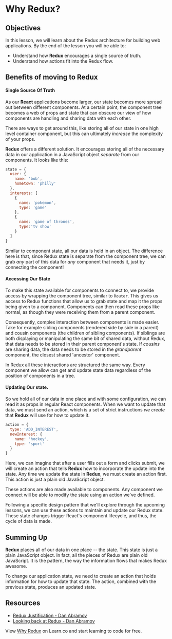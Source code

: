 # Why Redux?

## Objectives

In this lesson, we will learn about the Redux architecture for building web
applications. By the end of the lesson you will be able to:

* Understand how __Redux__ encourages a single source of truth.
* Understand how actions fit into the Redux flow.

## Benefits of moving to Redux

#### Single Source Of Truth

As our __React__ applications become larger, our state becomes more spread out
between different components.  At a certain point, the component tree becomes a
web of props and state that can obscure our view of how components are handling
and sharing data with each other.

There are ways to get around this, like storing all of our state in one high
level container component, but this can ultimately _increase_ the complexity of
your props.

__Redux__ offers a different solution. It encourages storing all of the
necessary data in our application in a JavaScript object _separate_ from our
components.  It looks like this:

```javascript
state = {
  user: {
    name: 'bob',
    hometown: 'philly'
  },
  interests: [
    {
      name: 'pokemon',
      type: 'game'
    },
    {
      name: 'game of thrones',
      type:'tv show'
    }
  ]
}
```

Similar to component state, all our data is held in an object. The difference
here is that, since Redux state is separate from the component tree, we can grab
_any_ part of this data for _any_ component that needs it, just by connecting
the component!

#### Accessing Our State

To make this state available for components to connect to, we provide access by
wrapping the component tree, similar to `Router`. This gives us access to Redux
functions that allow us to grab state and map it the props being given to a
component. Components can then read these props like normal, as though they were
receiving them from a parent component.

Consequently, complex interaction between components is made easier. Take for
example sibling components (rendered side by side in a parent) and cousin
components (the children of sibling components). If siblings are both displaying
or manipulating the same bit of shared data, without Redux, that data needs to
be stored in their parent component's state. If _cousins_ are sharing data, the
data needs to be stored in the _grandparent_ component, the closest shared
'ancestor' component.

In Redux all these interactions are structured the same way. Every component we
allow can get and update state data regardless of the position of components in
a tree.

#### Updating Our state.

So we hold all of our data in one place and with some configuration, we can read
it as props in regular React components. When we want to update that data, we
must send an action, which is a set of strict instructions _we create_ that
__Redux__ will use for how to update it.  

```javascript
action = {
  type: 'ADD_INTEREST',
  newInterest: {
    name: 'hockey',
    type: 'sport'
  }
}
```

Here, we can imagine that after a user fills out a form and clicks submit, we
will create an action that tells __Redux__ how to incorporate the update into
the state.  Any time we update the state in __Redux__, we must create an action
first. This action is just a plain old JavaScript object.

These actions are also made available to components. Any component we connect
will be able to modify the state using an action we've defined.

Following a specific design pattern that we'll explore through the upcoming
lessons, we can use these actions to maintain and update our Redux state. These
state changes trigger React's component lifecycle, and thus, the cycle of data
is made.

## Summing Up

__Redux__ places all of our data in one place -- the state.  This state is just
a plain JavaScript object. In fact, all the pieces of Redux are plain old
JavaScript. It is the pattern, the way the information flows that makes Redux
awesome.

To change our application state, we need to create an action that holds information
for how to update that state. The action, combined with the previous state,
produces an updated state.

## Resources

* [Redux Justification - Dan Abramov](https://www.youtube.com/watch?v=xsSnOQynTHs)
* [Looking back at Redux - Dan Abramov](https://www.youtube.com/watch?v=uvAXVMwHJXU)

<p class='util--hide'>View <a href='https://learn.co/lessons/why-redux'>Why Redux</a> on Learn.co and start learning to code for free.</p>
